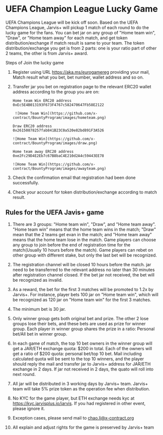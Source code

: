 
# UEFA Champion League Lucky Game #

UEFA Champions League will be kick off soon. Based on the UEFA Champions League, Jarvis+ will pickup 1 match of each round to do the lucky game for the fans. You can bet jar on any group of "Home team win", "Draw", or "Home team away" for each match, and get token distribution/exchange if match result is same to your team. The token distribution/exchange you get is from 2 parts: one is your ratio part of other 2 teams, the other is from Jarvis+ award.

Steps of Join the lucky game

1)  Register using URL https://aka.ms/eurogamereg providing your mail, Match result what you bet, bet number, wallet address and so on.  

2)  Transfer jar you bet on registration page to the relevant ERC20 wallet address according to the group you are on:

        Home team Win ERC20 address   0xEc5E4B013193F673F4767c582470647Fb58E2122

         ![Home Team Win](https://github.com/x-contract/BountyProgram/images/hometeam.png)

        Draw ERC20 address            0x26150878257fab841B23C0a520e82bd891F3A526

        ![Home Team Win](https://github.com/x-contract/BountyProgram/images/draw.png)

        Home team away ERC20 address  0xe2Fc29D4E2Eb7c67B8baC4E210d2A4c59443EE78

        ![Home Team Win](https://github.com/x-contract/BountyProgram/images/awayteam.png)

3)  Check the confirmation email that registration had been done successfully. 

4)  Check your account for token distribution/exchange according to match result. 

## Rules for the UEFA Javis+ game ## 

1. There are 3 groups: "Home team win", "Draw", and "Home team away". "Home team win" means that the home team wins in the match; "Draw" mean that the 2 teams get evan in the match; and "Home team away" means that the home team lose in the match. Game players can choose any group to join before the end of registration time for the match(Usually 10 hours before the match).  Game players can rebet on other group with different stake, but only the last bet will be recognized.

2. The registration channel will be closed 10 hours before the match. jar need to be transferred to the relevant address no later than 30 minutes after registration channel closed. If the bet jar not received,  the bet will be recognized as invalid.

3. As a reward, the bet for the first 3 matches will be promoted to 1.2x by Jarvis+. For instance, player bets 100 jar on "Home team win", which will be recognized as 120 jar on "Home team win" for the first 3 matches.

4. The minimum bet is 30 jar.

5. Only winner group gets both original bet and prize. The other 2 lose groups lose their bets, and these bets are used as prize for winner group. Each player in winner group shares the prize in a ratio: Personal bet/All bet in winner group. 

6. In each game of match, the top 10 bet owners in the winner group will get a JAR/ETH exchange quota: $200 in total. Each of the owners will get a ratio of $200 quota: personal bet/top 10 bet. Mail including calculated quota will be sent to the top 10 winners, and the player should reply the mail and transfer jar to Jarvis+ address for JAR/ETH exchange in 2 days. If jar not received in 2 days, the quato will roll into next round.

7. All jar will be distributed in 3 working days by Jarvis+ team. Jarvis+ team will take 5% prize token as the operation fee when distribution.

8. No KYC for the game player, but ETH exchange needs kyc at https://kyc.jarvisplus.io/jarvis. If you had registered in other event, please ignore it.

9. Exception cases, please send mail to <chao.li@x-contract.org>

10. All explain and adjust rights for the game is preserved by Jarvis+ team


